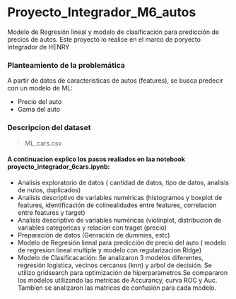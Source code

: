 # Proyecto_Integrador_M6_autos
Modelo de Regresión lineal y modelo de clasificación para predicción de precios de autos.
Este proyecto lo realice en el marco de poryecto integrador de HENRY

### **Planteamiento de la problemática**
​A partir de datos de caracteristicas de autos (features), se busca predecir con un modelo de ML:
* Precio del auto 
* Gama del auto
  
### **Descripcion del dataset**
> ML_cars.csv

#### A continuacion explico los pasos realiados en laa notebook proyecto_integrador_6cars.ipynb:
* Analisis exploratorio de datos ( cantidad de datos, tipo de datos, analisis de nulos, duplicados)
* Analisis descriptivo de variables numéricas (histogramos y boxplot de features, identificación de colinealidades entre features, correlacion entre features y target)
* Analisis descriptivo de variables numéricas (violinplot, distribucion de variables categoricas y relacion con traget (precio)
* Preparación de datos (Genración de dummies, estc)
* Modelo de Regresión lienal para predicción de precio del auto ( modelo de regresion lineal multiple y modelo con regularizacion Ridge)
* Modelo de Clasificacación: Se analizaron 3 modelos diferentes, regresión logistica, vecinos cercanos (knn) y arbol de decisión. Se utilizo gridsearch para optimización de hiperparametros.Se compararon los modelos utilizando las metricas de Accurancy, curva ROC y Auc. Tambien se analizaron las matrices de confusión para cada modelo. 
  








